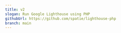 ```yaml
---
title: v2
slogan: Run Google Lighthouse using PHP
githubUrl: https://github.com/spatie/lighthouse-php
branch: main
---
```

